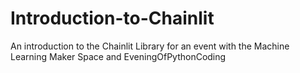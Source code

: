 # Introduction-to-Chainlit
An introduction to the Chainlit Library for an event with the Machine Learning Maker Space and EveningOfPythonCoding
